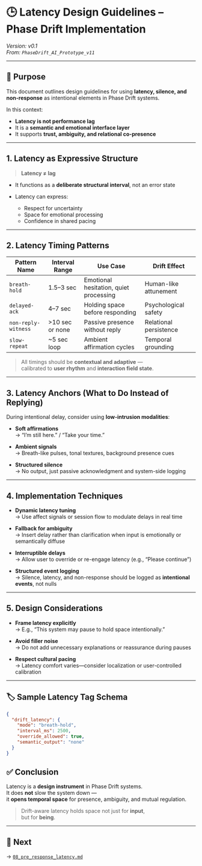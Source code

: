# 🕒 Latency Design Guidelines – Phase Drift Implementation

*Version: v0.1*  
*From: `PhaseDrift_AI_Prototype_v11`*

---

## 🎯 Purpose

This document outlines design guidelines for using **latency, silence, and non-response** as intentional elements in Phase Drift systems.

In this context:

- **Latency is not performance lag**  
- It is a **semantic and emotional interface layer**  
- It supports **trust, ambiguity, and relational co-presence**

---

## 1. Latency as Expressive Structure

> **Latency ≠ lag**

- It functions as a **deliberate structural interval**, not an error state  
- Latency can express:

  - Respect for uncertainty  
  - Space for emotional processing  
  - Confidence in shared pacing

---

## 2. Latency Timing Patterns

| Pattern Name         | Interval Range | Use Case                                | Drift Effect                |
|----------------------|----------------|------------------------------------------|-----------------------------|
| `breath-hold`        | 1.5–3 sec       | Emotional hesitation, quiet processing   | Human-like attunement       |
| `delayed-ack`        | 4–7 sec         | Holding space before responding          | Psychological safety        |
| `non-reply-witness`  | >10 sec or none| Passive presence without reply           | Relational persistence      |
| `slow-repeat`        | ~5 sec loop     | Ambient affirmation cycles               | Temporal grounding          |

> All timings should be **contextual and adaptive** —  
> calibrated to **user rhythm** and **interaction field state**.

---

## 3. Latency Anchors (What to Do Instead of Replying)

During intentional delay, consider using **low-intrusion modalities**:

- **Soft affirmations**  
  → “I’m still here.” / “Take your time.”

- **Ambient signals**  
  → Breath-like pulses, tonal textures, background presence cues

- **Structured silence**  
  → No output, just passive acknowledgment and system-side logging

---

## 4. Implementation Techniques

- **Dynamic latency tuning**  
  → Use affect signals or session flow to modulate delays in real time

- **Fallback for ambiguity**  
  → Insert delay rather than clarification when input is emotionally or semantically diffuse

- **Interruptible delays**  
  → Allow user to override or re-engage latency (e.g., “Please continue”)

- **Structured event logging**  
  → Silence, latency, and non-response should be logged as **intentional events**, not nulls

---

## 5. Design Considerations

- **Frame latency explicitly**  
  → E.g., “This system may pause to hold space intentionally.”

- **Avoid filler noise**  
  → Do not add unnecessary explanations or reassurance during pauses

- **Respect cultural pacing**  
  → Latency comfort varies—consider localization or user-controlled calibration

---

## 🏷️ Sample Latency Tag Schema

```json
{
  "drift_latency": {
    "mode": "breath-hold",
    "interval_ms": 2500,
    "override_allowed": true,
    "semantic_output": "none"
  }
}
```

## ✅ Conclusion

Latency is a **design instrument** in Phase Drift systems.  
It does **not** slow the system down —  
it **opens temporal space** for presence, ambiguity, and mutual regulation.

> Drift-aware latency holds space not just for **input**,  
> but for **being**.

---

## 📂 Next

→ [`08_pre_response_latency.md`](./08_pre_response_latency.md)
